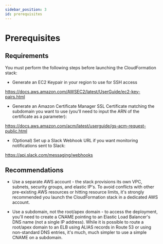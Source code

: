 ```yaml
---
sidebar_position: 3
id: prerequisites
---
```


# Prerequisites

## Requirements

You must perform the following steps before launching the CloudFormation stack:

* Generate an EC2 Keypair in your region to use for SSH access

https://docs.aws.amazon.com/AWSEC2/latest/UserGuide/ec2-key-pairs.html

* Generate an Amazon Certificate Manager SSL Certificate matching the subdomain you want to use (you'll need to input the ARN of the certificate as a parameter):

https://docs.aws.amazon.com/acm/latest/userguide/gs-acm-request-public.html

* (Optional) Set up a Slack Webhook URL if you want monitoring notifications sent to Slack:

https://api.slack.com/messaging/webhooks

## Recommendations

* Use a separate AWS account - the stack provisions its own VPC, subnets, security groups, and elastic IP's. To avoid conflicts with other pre-existing AWS resources or hitting resource limits, it's strongly recommended you launch the CloudFormation stack in a dedicated AWS account.

* Use a subdomain, not the root/apex domain - to access the deployment, you'll need to create a CNAME pointing to an Elastic Load Balancer's DNS name (not a single IP address). While it is possible to route a root/apex domain to an ELB using ALIAS records in Route 53 or using non-standard DNS entries, it's much, much simpler to use a simple CNAME on a subdomain.
